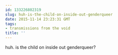 ```yaml
---
id: 133226802319
slug: huh-is-the-child-on-inside-out-genderqueer
date: 2015-11-14 23:23:31 GMT
tags:
- transmissions from the void
title: ''
---
```

huh. is the child on inside out genderqueer?